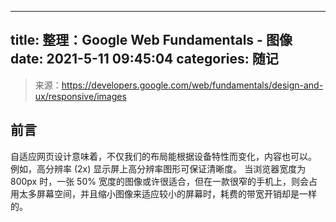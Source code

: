 ----
title: 整理：Google Web Fundamentals - 图像
date: 2021-5-11 09:45:04
categories: 随记
----

> 来源：https://developers.google.com/web/fundamentals/design-and-ux/responsive/images

## 前言

自适应网页设计意味着，不仅我们的布局能根据设备特性而变化，内容也可以。 例如，高分辨率 (2x) 显示屏上高分辨率图形可保证清晰度。 当浏览器宽度为 800px 时，一张 50% 宽度的图像或许很适合，但在一款很窄的手机上，则会占用太多屏幕空间，并且缩小图像来适应较小的屏幕时，耗费的带宽开销却是一样的。